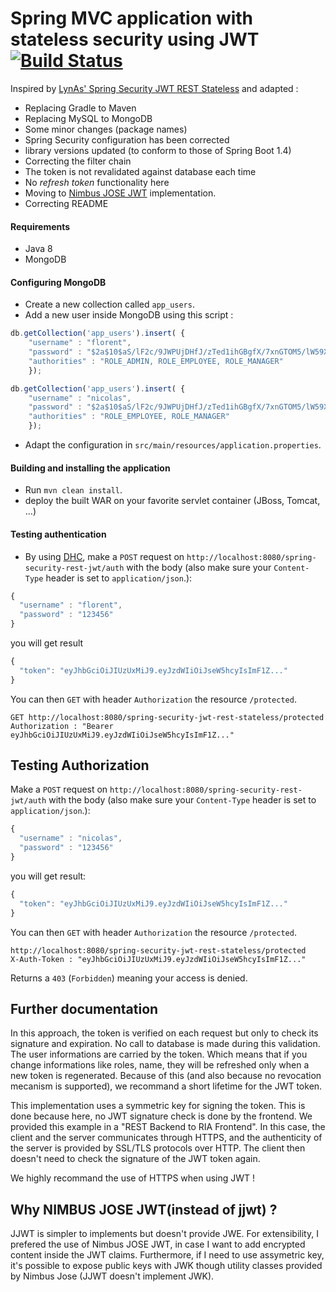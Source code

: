 # Spring MVC application with stateless security using JWT [![Build Status](https://travis-ci.org/SNCF-SIV/spring-security-rest-jwt.svg?branch=master)](https://travis-ci.org/SNCF-SIV/spring-security-rest-jwt)

Inspired by [LynAs' Spring Security JWT REST Stateless](https://github.com/lynas/spring-security-jwt-rest-stateless) and adapted :

 * Replacing Gradle to Maven
 * Replacing MySQL to MongoDB
 * Some minor changes (package names)
 * Spring Security configuration has been corrected
 * library versions updated (to conform to those of Spring Boot 1.4)
 * Correcting the filter chain
 * The token is not revalidated against database each time
 * No *refresh token* functionality here
 * Moving to [Nimbus JOSE JWT](http://connect2id.com/products/nimbus-jose-jwt) implementation.
 * Correcting README


#### Requirements

 * Java 8
 * MongoDB


#### Configuring MongoDB

 * Create a new collection called `app_users`.
 * Add a new user inside MongoDB using this script :


```javascript
db.getCollection('app_users').insert( {
    "username" : "florent",
    "password" : "$2a$10$aS/lF2c/9JWPUjDHfJ/zTed1ihGBgfX/7xnGTOM5/lW59X4FHalSi",
    "authorities" : "ROLE_ADMIN, ROLE_EMPLOYEE, ROLE_MANAGER"
    });

db.getCollection('app_users').insert( {
    "username" : "nicolas",
    "password" : "$2a$10$aS/lF2c/9JWPUjDHfJ/zTed1ihGBgfX/7xnGTOM5/lW59X4FHalSi",
    "authorities" : "ROLE_EMPLOYEE, ROLE_MANAGER"
    });

```

 * Adapt the configuration in `src/main/resources/application.properties`.

#### Building and installing the application

 * Run `mvn clean install`.
 * deploy the built WAR on your favorite servlet container (JBoss, Tomcat, ...)

#### Testing authentication

 * By using [DHC](https://dhc.restlet.com/), make a `POST` request on `http://localhost:8080/spring-security-rest-jwt/auth` with the body (also make sure your `Content-Type` header is set to `application/json`.):

```js
{
  "username" : "florent",
  "password" : "123456"
}
```

you will get result

```js
{
  "token": "eyJhbGciOiJIUzUxMiJ9.eyJzdWIiOiJseW5hcyIsImF1Z..."
}
```

You can then `GET` with header `Authorization` the resource `/protected`.

```
GET http://localhost:8080/spring-security-jwt-rest-stateless/protected
Authorization : "Bearer eyJhbGciOiJIUzUxMiJ9.eyJzdWIiOiJseW5hcyIsImF1Z..."
```

## Testing Authorization

Make a `POST` request on `http://localhost:8080/spring-security-rest-jwt/auth` with the body (also make sure your `Content-Type` header is set to `application/json`.):
```js
{
  "username" : "nicolas",
  "password" : "123456"
}
```

you will get result:

```js
{
  "token": "eyJhbGciOiJIUzUxMiJ9.eyJzdWIiOiJseW5hcyIsImF1Z..."
}
```

You can then `GET` with header `Authorization` the resource `/protected`.

```
http://localhost:8080/spring-security-jwt-rest-stateless/protected
X-Auth-Token : "eyJhbGciOiJIUzUxMiJ9.eyJzdWIiOiJseW5hcyIsImF1Z..."
```

Returns a `403` (`Forbidden`) meaning your access is denied.

## Further documentation
In this approach, the token is verified on each request but only to check its signature and expiration.
No call to database is made during this validation.
The user informations are carried by the token.
Which means that if you change informations like roles, name, they will be refreshed only when a new token is regenerated.
Because of this (and also because no revocation mecanism is supported), we recommand a short lifetime for the JWT token.

This implementation uses a symmetric key for signing the token.
This is done because here, no JWT signature check is done by the frontend.
We provided this example in a "REST Backend to RIA Frontend". In this case, the client and the server communicates through HTTPS, and the authenticity of the server is provided by SSL/TLS protocols over HTTP.
The client then doesn't need to check the signature of the JWT token again.

We highly recommand the use of HTTPS when using JWT !


## Why NIMBUS JOSE JWT(instead of jjwt) ?
JJWT is simpler to implements but doesn't provide JWE.
For extensibility, I prefered the use of Nimbus JOSE JWT, in case I want to add encrypted content inside the JWT claims.
Furthermore, if I need to use assymetric key, it's possible to expose public keys with JWK though utility classes provided by Nimbus Jose (JJWT doesn't implement JWK).
